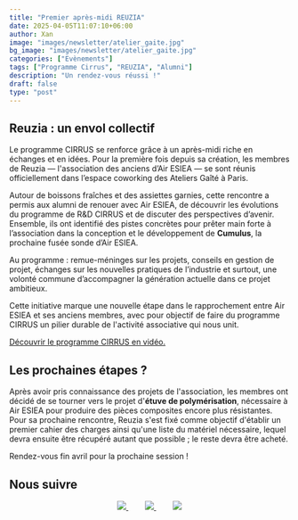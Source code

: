 ```yaml
---
title: "Premier après-midi REUZIA"
date: 2025-04-05T11:07:10+06:00
author: Xan
image: "images/newsletter/atelier_gaite.jpg"
bg_image: "images/newsletter/atelier_gaite.jpg"
categories: ["Evènements"]
tags: ["Programme Cirrus", "REUZIA", "Alumni"]
description: "Un rendez-vous réussi !"
draft: false
type: "post"
---
```


## Reuzia : un envol collectif

Le programme CIRRUS se renforce grâce à un après-midi riche en échanges et en idées. Pour la première fois depuis sa création, les membres de Reuzia — l'association des anciens d’Air ESIEA — se sont réunis officiellement dans l’espace coworking des Ateliers Gaîté à Paris.

Autour de boissons fraîches et des assiettes garnies, cette rencontre a permis aux alumni de renouer avec Air ESIEA, de découvrir les évolutions du programme de R&D CIRRUS et de discuter des perspectives d’avenir. Ensemble, ils ont identifié des pistes concrètes pour prêter main forte à l’association dans la conception et le développement de **Cumulus**, la prochaine fusée sonde d’Air ESIEA.

Au programme : remue-méninges sur les projets, conseils en gestion de projet, échanges sur les nouvelles pratiques de l’industrie et surtout, une volonté commune d’accompagner la génération actuelle dans ce projet ambitieux.

Cette initiative marque une nouvelle étape dans le rapprochement entre Air ESIEA et ses anciens membres, avec pour objectif de faire du programme CIRRUS un pilier durable de l'activité associative qui nous unit.

[Découvrir le programme CIRRUS en vidéo.](https://www.youtube.com/watch?v=FClWNBF3nd0)


## Les prochaines étapes ?

Après avoir pris connaissance des projets de l'association, les membres ont décidé de se tourner vers le projet d'**étuve de polymérisation**, nécessaire à Air ESIEA pour produire des pièces composites encore plus résistantes. Pour sa prochaine rencontre, Reuzia s'est fixé comme objectif d'établir un premier cahier des charges ainsi qu'une liste du matériel nécessaire, lequel devra ensuite être récupéré autant que possible ; le reste devra être acheté.

Rendez-vous fin avril pour la prochaine session !




## Nous suivre 

<center>
  <a href="https://www.facebook.com/airesiea/" style="margin-right: 30px;">
    <img src="/images/newsletter/facebook.png" />
  </a>
  <a href="https://www.instagram.com/air.esiea.fr/" style="margin-right: 30px;">
    <img src="/images/newsletter/insta-19.png" />
  </a>
  <a href="https://www.linkedin.com/company/19086534/">
    <img src="/images/newsletter/linkedin.png" />
  </a>
</center>
